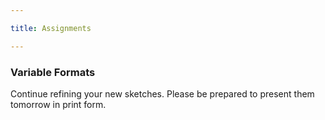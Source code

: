 ```yaml
---

title: Assignments

---
```


### Variable Formats

Continue refining your new sketches. Please be prepared to present them tomorrow in print form.